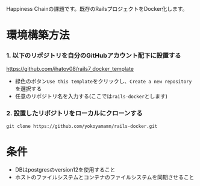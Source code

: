 Happiness Chainの課題です。既存のRailsプロジェクトをDocker化します。

# 環境構築方法

### 1. 以下のリポジトリを自分のGitHubアカウント配下に設置する
https://github.com/ihatov08/rails7_docker_template
- 緑色のボタン`Use this template`をクリックし、`Create a new repository`を選択する
- 任意のリポジトリ名を入力する(ここでは`rails-docker`とします)

### 2. 設置したリポジトリをローカルにクローンする
```
git clone https://github.com/yokoyamamn/rails-docker.git
```

# 条件
- DBはpostgresのversion12を使用すること
- ホストのファイルシステムとコンテナのファイルシステムを同期させること

